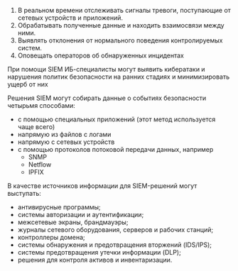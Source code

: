 1. В реальном времени отслеживать сигналы тревоги, поступающие от сетевых устройств и приложений.
2. Обрабатывать полученные данные и находить взаимосвязи между ними.
3. Выявлять отклонения от нормального поведения контролируемых систем.
4. Оповещать операторов об обнаруженных инцидентах

При помощи SIEM ИБ-специалисты могут выявить кибератаки и нарушения политик безопасности на ранних стадиях и минимизировать ущерб от них

Решения SIEM могут собирать данные о событиях безопасности четырьмя способами:
- с помощью специальных приложений (этот метод используется чаще всего)
- напрямую из файлов с логами
- напрямую с сетевых устройств
- с помощью протоколов потоковой передачи данных, например
    - SNMP
    - Netflow
    - IPFIX

В качестве источников информации для SIEM-решений могут выступать:

- антивирусные программы;
- системы авторизации и аутентификации;
- межсетевые экраны, брандмауэры;
- журналы сетевого оборудования, серверов и рабочих станций;
- контроллеры домена;
- системы обнаружения и предотвращения вторжений (IDS/IPS);
- системы предотвращения утечки информации (DLP);
- решения для контроля активов и инвентаризации.